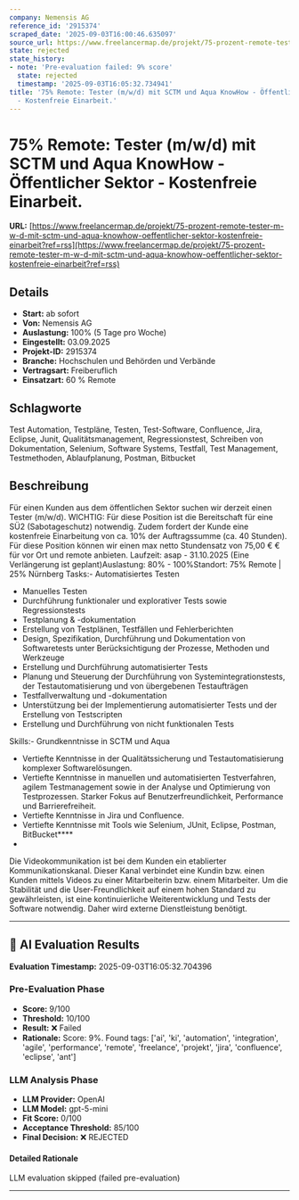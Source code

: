 ```yaml
---
company: Nemensis AG
reference_id: '2915374'
scraped_date: '2025-09-03T16:00:46.635097'
source_url: https://www.freelancermap.de/projekt/75-prozent-remote-tester-m-w-d-mit-sctm-und-aqua-knowhow-oeffentlicher-sektor-kostenfreie-einarbeit?ref=rss
state: rejected
state_history:
- note: 'Pre-evaluation failed: 9% score'
  state: rejected
  timestamp: '2025-09-03T16:05:32.734941'
title: '75% Remote: Tester (m/w/d) mit SCTM und Aqua KnowHow - Öffentlicher Sektor
  - Kostenfreie Einarbeit.'
---
```



# 75% Remote: Tester (m/w/d) mit SCTM und Aqua KnowHow - Öffentlicher Sektor - Kostenfreie Einarbeit.
**URL:** [https://www.freelancermap.de/projekt/75-prozent-remote-tester-m-w-d-mit-sctm-und-aqua-knowhow-oeffentlicher-sektor-kostenfreie-einarbeit?ref=rss](https://www.freelancermap.de/projekt/75-prozent-remote-tester-m-w-d-mit-sctm-und-aqua-knowhow-oeffentlicher-sektor-kostenfreie-einarbeit?ref=rss)
## Details
- **Start:** ab sofort
- **Von:** Nemensis AG
- **Auslastung:** 100% (5 Tage pro Woche)
- **Eingestellt:** 03.09.2025
- **Projekt-ID:** 2915374
- **Branche:** Hochschulen und Behörden und Verbände
- **Vertragsart:** Freiberuflich
- **Einsatzart:** 60
                                                % Remote

## Schlagworte
Test Automation, Testpläne, Testen, Test-Software, Confluence, Jira, Eclipse, Junit, Qualitätsmanagement, Regressionstest, Schreiben von Dokumentation, Selenium, Software Systems, Testfall, Test Management, Testmethoden, Ablaufplanung, Postman, Bitbucket

## Beschreibung
Für einen Kunden aus dem öffentlichen Sektor suchen wir derzeit einen Tester (m/w/d).
WICHTIG: Für diese Position ist die Bereitschaft für eine SÜ2 (Sabotageschutz) notwendig. Zudem fordert der Kunde eine kostenfreie Einarbeitung von ca. 10% der Auftragssumme (ca. 40 Stunden).
Für diese Position können wir einen max netto Stundensatz von 75,00 € € für vor Ort und remote anbieten.
Laufzeit: asap - 31.10.2025 (Eine Verlängerung ist geplant)Auslastung: 80% - 100%Standort: 75% Remote | 25% Nürnberg
Tasks:- Automatisiertes Testen
- Manuelles Testen
- Durchführung funktionaler und explorativer Tests sowie Regressionstests
- Testplanung & -dokumentation
- Erstellung von Testplänen, Testfällen und Fehlerberichten
- Design, Spezifikation, Durchführung und Dokumentation von Softwaretests unter Berücksichtigung der Prozesse, Methoden und Werkzeuge
- Erstellung und Durchführung automatisierter Tests
- Planung und Steuerung der Durchführung von Systemintegrationstests, der Testautomatisierung und von übergebenen Testaufträgen
- Testfallverwaltung und -dokumentation
- Unterstützung bei der Implementierung automatisierter Tests und der Erstellung von Testscripten
- Erstellung und Durchführung von nicht funktionalen Tests

Skills:- Grundkenntnisse in SCTM und Aqua
- Vertiefte Kenntnisse in der Qualitätssicherung und Testautomatisierung komplexer Softwarelösungen.
- Vertiefte Kenntnisse in manuellen und automatisierten Testverfahren, agilem Testmanagement sowie in der Analyse und Optimierung von Testprozessen. Starker Fokus auf Benutzerfreundlichkeit, Performance und Barrierefreiheit.
- Vertiefte Kenntnisse in Jira und Confluence.
- Vertiefte Kenntnisse mit Tools wie Selenium, JUnit, Eclipse, Postman, BitBucket****
- 
Die Videokommunikation ist bei dem Kunden ein etablierter Kommunikationskanal. Dieser Kanal verbindet eine Kundin bzw. einen Kunden mittels Videos zu einer Mitarbeiterin bzw. einem Mitarbeiter. Um die Stabilität und die User-Freundlichkeit auf einem hohen Standard zu gewährleisten, ist eine kontinuierliche Weiterentwicklung und Tests der Software notwendig. Daher wird externe Dienstleistung benötigt.

---

## 🤖 AI Evaluation Results

**Evaluation Timestamp:** 2025-09-03T16:05:32.704396

### Pre-Evaluation Phase
- **Score:** 9/100
- **Threshold:** 10/100
- **Result:** ❌ Failed
- **Rationale:** Score: 9%. Found tags: ['ai', 'ki', 'automation', 'integration', 'agile', 'performance', 'remote', 'freelance', 'projekt', 'jira', 'confluence', 'eclipse', 'ant']

### LLM Analysis Phase
- **LLM Provider:** OpenAI
- **LLM Model:** gpt-5-mini
- **Fit Score:** 0/100
- **Acceptance Threshold:** 85/100
- **Final Decision:** ❌ REJECTED

#### Detailed Rationale
LLM evaluation skipped (failed pre-evaluation)

---
